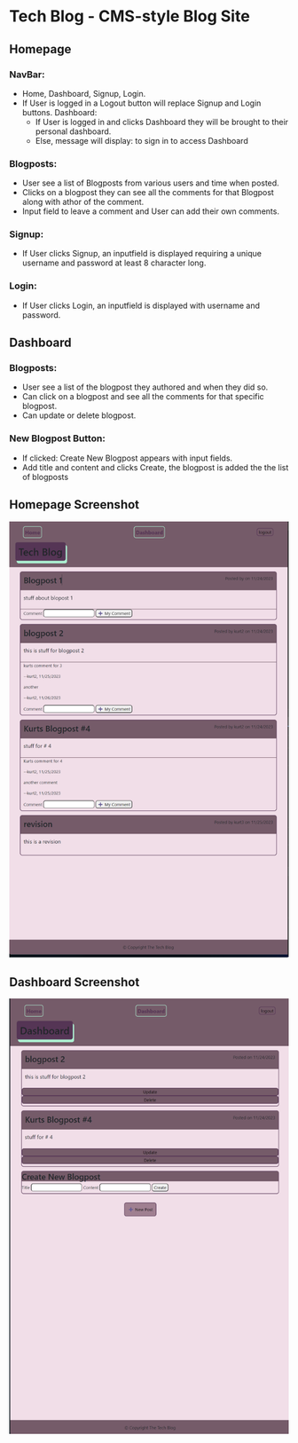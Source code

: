 # Tech Blog - CMS-style Blog Site

## Homepage

### NavBar:
- Home, Dashboard, Signup, Login.
- If User is logged in a Logout button will replace Signup and Login buttons.
  Dashboard:
  - If User is logged in and clicks Dashboard they will be brought to their personal dashboard.
  - Else, message will display: to sign in to access Dashboard

### Blogposts:
- User see a list of Blogposts from various users and time when posted.
- Clicks on a blogpost they can see all the comments for that Blogpost along with athor of the comment.
- Input field to leave a comment and User can add their own comments.

### Signup:
- If User clicks Signup, an inputfield is displayed requiring a unique username and password at least 8 character long.

### Login:
- If User clicks Login, an inputfield is displayed with username and password.


## Dashboard

### Blogposts:
- User see a list of the blogpost they authored and when they did so.
- Can click on a blogpost and see all the comments for that specific blogpost.
- Can update or delete blogpost.

### New Blogpost Button:
- If clicked: Create New Blogpost appears with input fields.
- Add title and content and clicks Create, the blogpost is added the the list of blogposts

## Homepage Screenshot
![App Preview 1](./public/images/screenshot-1.png)

## Dashboard Screenshot
![App Preview 1](./public/images/screenshot-2.png)